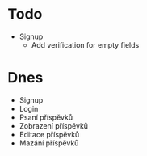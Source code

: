 # Todo
- Signup
    - Add verification for empty fields


# Dnes
- Signup
- Login
- Psaní příspěvků
- Zobrazení příspěvků
- Editace příspěvků
- Mazání příspěvků